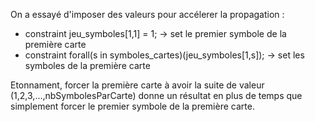 On a essayé d'imposer des valeurs pour accélerer la propagation :
* constraint jeu_symboles[1,1] = 1; -> set le premier symbole de la première carte
* constraint forall(s in symboles_cartes)(jeu_symboles[1,s]); -> set les symboles de la première carte

Etonnament, forcer la première carte à avoir la suite de valeur (1,2,3,...,nbSymbolesParCarte) donne un résultat en plus de temps que simplement forcer le premier symbole de la première carte.
